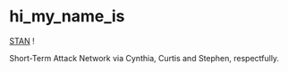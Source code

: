 # hi_my_name_is

[STAN](https://github.com/Cin-Lou/hi_my_name_is/wiki/Hi,-my-name-is:-STAN-(your-Short-Term-Attack-Network)) !


Short-Term Attack Network
via Cynthia, Curtis and Stephen, respectfully.



